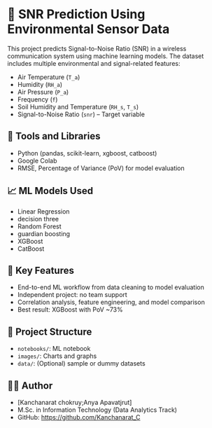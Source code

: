 # 📡 SNR Prediction Using Environmental Sensor Data

This project predicts Signal-to-Noise Ratio (SNR) in a wireless communication system using machine learning models. The dataset includes multiple environmental and signal-related features:
- Air Temperature (`T_a`)
- Humidity (`RH_a`)
- Air Pressure (`P_a`)
- Frequency (`f`)
- Soil Humidity and Temperature (`RH_s`, `T_s`)
- Signal-to-Noise Ratio (`snr`) – Target variable

## 🔧 Tools and Libraries
- Python (pandas, scikit-learn, xgboost, catboost)
- Google Colab
- RMSE, Percentage of Variance (PoV) for model evaluation

## 📈 ML Models Used
- Linear Regression
- decision three
- Random Forest
- guardian boosting
- XGBoost
- CatBoost

## 🧠 Key Features
- End-to-end ML workflow from data cleaning to model evaluation
- Independent project: no team support
- Correlation analysis, feature engineering, and model comparison
- Best result: XGBoost with PoV ~73%

## 📝 Project Structure
- `notebooks/`: ML notebook
- `images/`: Charts and graphs
- `data/`: (Optional) sample or dummy datasets

## 👩‍💻 Author
- [Kanchanarat chokruy;Anya Apavatjrut]
- M.Sc. in Information Technology (Data Analytics Track)
- GitHub: https://github.com/Kanchanarat_C
